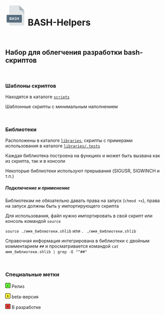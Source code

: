 # <img src="/.img/icon_bash.png"/> BASH-Helpers

<br />

## Набор для облегчения разработки bash-скриптов

<br />

### Шаблоны скриптов

Находятся в каталоге [`scripts`](https://github.com/vitalyprohorenko/bash-helpers/tree/master/scripts)

Шаблонные скрипты с минимальным наполнением

<br />

### Библиотеки

Расположены в каталоге [`libraries`](https://github.com/vitalyprohorenko/bash-helpers/tree/master/libraries), скрипты с примерами использования в каталоге [`libraries/.tests`](https://github.com/vitalyprohorenko/bash-helpers/tree/master/libraries/.tests)

Каждая библиотека построена на функциях и может быть вызвана как из скрипта, так и в консоли

Некоторые библиотеки используют прерывания (SIGUSR, SIGWINCH и т.п.)

##### Подключение и применение

Библиотекам не обязательно давать права на запуск (`chmod +x`), права на запуск должны быть у импортирующего скрипта

Для использования, файл нужно импортировать в свой скрипт или консоль командой `source`

`source ./имя_библиотеки.shlib` или `. ./имя_библиотеки.shlib`

Справочная информация интегрирована в библиотеки с двойным комментарием `##` и просматривается командой `cat имя_библиотеки.shlib | grep -E "^##"`

<br />

### Специальные метки

<img src="/.img/icon_g.png"/> Релиз

<img src="/.img/icon_y.png"/> beta-версия

<img src="/.img/icon_r.png"/> В разработке
